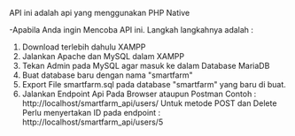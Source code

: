 API ini adalah api yang menggunakan PHP Native

-Apabila Anda ingin Mencoba API ini. Langkah langkahnya adalah :
1. Download terlebih dahulu XAMPP
2. Jalankan Apache dan MySQL dalam XAMPP
3. Tekan Admin pada MySQL agar masuk ke dalam Database MariaDB
4. Buat database baru dengan nama "smartfarm"
5. Export File smartfarm.sql pada database "smartfarm" yang baru di buat.
6. Jalankan Endpoint Api Pada Browser ataupun Postman
Contoh : http://localhost/smartfarm_api/users/
         Untuk metode POST dan Delete Perlu menyertakan ID pada endpoint : http://localhost/smartfarm_api/users/5

  
